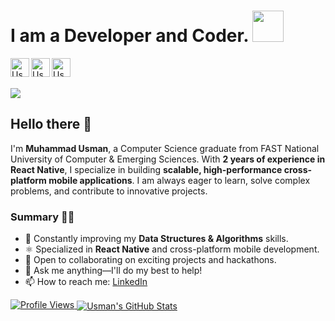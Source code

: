 # I am a Developer and Coder. <img src="https://media.giphy.com/media/h741oEMnAUIILdX0kU/giphy.gif" width="50">

<a href="https://www.linkedin.com/in/usmanisofficial/">
  <img align="left" alt="Usman's Linkedin" height="30" src="https://cdn.jsdelivr.net/gh/devicons/devicon/icons/linkedin/linkedin-original.svg" />
</a>

<a href="https://www.x.com/usmanisofficial">
  <img align="left" alt="Usman's Twitter" height="30" src="https://cdn.jsdelivr.net/gh/devicons/devicon/icons/twitter/twitter-original.svg" />
</a>

<a href="https://www.instagram.com/usmanisofficial/">
  <img align="left" alt="Usman's Instagram" height="30" src="https://cdn.jsdelivr.net/gh/devicons/devicon/icons/instagram/instagram-original.svg" />
</a>

<br>
<br>

<p align="left">
  <img src="https://media.giphy.com/media/qgQUggAC3Pfv687qPC/giphy.gif">
</p>

## Hello there 👋  

I'm **Muhammad Usman**, a Computer Science graduate from FAST National University of Computer & Emerging Sciences. With **2 years of experience in React Native**, I specialize in building **scalable, high-performance cross-platform mobile applications**. I am always eager to learn, solve complex problems, and contribute to innovative projects.

### Summary 👨‍💻  
- 🔭 Constantly improving my **Data Structures & Algorithms** skills.  
- ⚛️ Specialized in **React Native** and cross-platform mobile development.  
- 👯 Open to collaborating on exciting projects and hackathons.  
- 💬 Ask me anything—I'll do my best to help!  
- 📫 How to reach me: [LinkedIn](https://www.linkedin.com/in/usmanisofficial/)  

<a href="https://github.com/usmanisofficial">
  <img src="https://komarev.com/ghpvc/?username=usmanisofficial&label=Profile+Views&color=blue&style=plastic" alt="Profile Views" />
</a>

<a href="https://github.com/usmanisofficial">
  <img align="center" src="https://github-readme-stats.vercel.app/api?username=usmanisofficial&show_icons=true&theme=dracula&line_height=27" alt="Usman's GitHub Stats"/>
</a>
